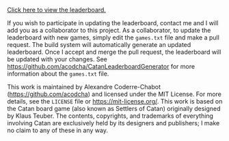 [Click here to view the leaderboard.](leaderboard)

If you wish to participate in updating the leaderboard, contact me and I will add you as a collaborator to this project. As a collaborator, to update the leaderboard with new games, simply edit the `games.txt` file and make a pull request. The build system will automatically generate an updated leaderboard. Once I accept and merge the pull request, the leaderboard will be updated with your changes. See https://github.com/acodcha/CatanLeaderboardGenerator for more information about the `games.txt` file.

This work is maintained by Alexandre Coderre-Chabot (<https://github.com/acodcha>) and licensed under the MIT License. For more details, see the `LICENSE` file or <https://mit-license.org/>. This work is based on the Catan board game (also known as Settlers of Catan) originally designed by Klaus Teuber. The contents, copyrights, and trademarks of everything involving Catan are exclusively held by its designers and publishers; I make no claim to any of these in any way.
